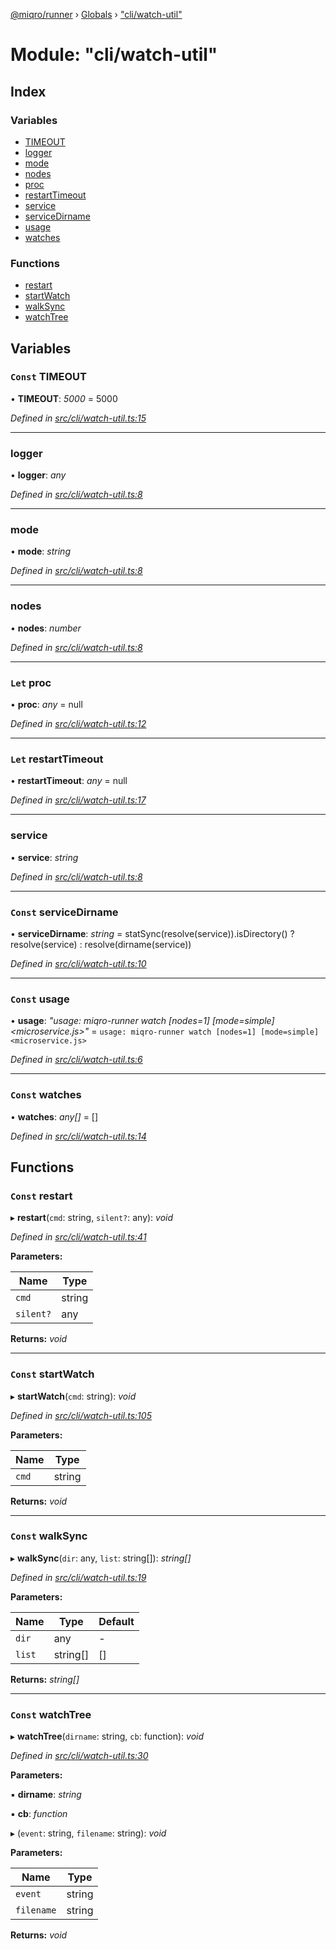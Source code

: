 [@miqro/runner](../README.md) › [Globals](../globals.md) › ["cli/watch-util"](_cli_watch_util_.md)

# Module: "cli/watch-util"

## Index

### Variables

* [TIMEOUT](_cli_watch_util_.md#const-timeout)
* [logger](_cli_watch_util_.md#logger)
* [mode](_cli_watch_util_.md#mode)
* [nodes](_cli_watch_util_.md#nodes)
* [proc](_cli_watch_util_.md#let-proc)
* [restartTimeout](_cli_watch_util_.md#let-restarttimeout)
* [service](_cli_watch_util_.md#service)
* [serviceDirname](_cli_watch_util_.md#const-servicedirname)
* [usage](_cli_watch_util_.md#const-usage)
* [watches](_cli_watch_util_.md#const-watches)

### Functions

* [restart](_cli_watch_util_.md#const-restart)
* [startWatch](_cli_watch_util_.md#const-startwatch)
* [walkSync](_cli_watch_util_.md#const-walksync)
* [watchTree](_cli_watch_util_.md#const-watchtree)

## Variables

### `Const` TIMEOUT

• **TIMEOUT**: *5000* = 5000

*Defined in [src/cli/watch-util.ts:15](https://github.com/claukers/miqro-runner/blob/b9accee/src/cli/watch-util.ts#L15)*

___

###  logger

• **logger**: *any*

*Defined in [src/cli/watch-util.ts:8](https://github.com/claukers/miqro-runner/blob/b9accee/src/cli/watch-util.ts#L8)*

___

###  mode

• **mode**: *string*

*Defined in [src/cli/watch-util.ts:8](https://github.com/claukers/miqro-runner/blob/b9accee/src/cli/watch-util.ts#L8)*

___

###  nodes

• **nodes**: *number*

*Defined in [src/cli/watch-util.ts:8](https://github.com/claukers/miqro-runner/blob/b9accee/src/cli/watch-util.ts#L8)*

___

### `Let` proc

• **proc**: *any* = null

*Defined in [src/cli/watch-util.ts:12](https://github.com/claukers/miqro-runner/blob/b9accee/src/cli/watch-util.ts#L12)*

___

### `Let` restartTimeout

• **restartTimeout**: *any* = null

*Defined in [src/cli/watch-util.ts:17](https://github.com/claukers/miqro-runner/blob/b9accee/src/cli/watch-util.ts#L17)*

___

###  service

• **service**: *string*

*Defined in [src/cli/watch-util.ts:8](https://github.com/claukers/miqro-runner/blob/b9accee/src/cli/watch-util.ts#L8)*

___

### `Const` serviceDirname

• **serviceDirname**: *string* = statSync(resolve(service)).isDirectory() ? resolve(service) : resolve(dirname(service))

*Defined in [src/cli/watch-util.ts:10](https://github.com/claukers/miqro-runner/blob/b9accee/src/cli/watch-util.ts#L10)*

___

### `Const` usage

• **usage**: *"usage: miqro-runner watch [nodes=1] [mode=simple] <microservice.js>"* = `usage: miqro-runner watch [nodes=1] [mode=simple] <microservice.js>`

*Defined in [src/cli/watch-util.ts:6](https://github.com/claukers/miqro-runner/blob/b9accee/src/cli/watch-util.ts#L6)*

___

### `Const` watches

• **watches**: *any[]* = []

*Defined in [src/cli/watch-util.ts:14](https://github.com/claukers/miqro-runner/blob/b9accee/src/cli/watch-util.ts#L14)*

## Functions

### `Const` restart

▸ **restart**(`cmd`: string, `silent?`: any): *void*

*Defined in [src/cli/watch-util.ts:41](https://github.com/claukers/miqro-runner/blob/b9accee/src/cli/watch-util.ts#L41)*

**Parameters:**

Name | Type |
------ | ------ |
`cmd` | string |
`silent?` | any |

**Returns:** *void*

___

### `Const` startWatch

▸ **startWatch**(`cmd`: string): *void*

*Defined in [src/cli/watch-util.ts:105](https://github.com/claukers/miqro-runner/blob/b9accee/src/cli/watch-util.ts#L105)*

**Parameters:**

Name | Type |
------ | ------ |
`cmd` | string |

**Returns:** *void*

___

### `Const` walkSync

▸ **walkSync**(`dir`: any, `list`: string[]): *string[]*

*Defined in [src/cli/watch-util.ts:19](https://github.com/claukers/miqro-runner/blob/b9accee/src/cli/watch-util.ts#L19)*

**Parameters:**

Name | Type | Default |
------ | ------ | ------ |
`dir` | any | - |
`list` | string[] | [] |

**Returns:** *string[]*

___

### `Const` watchTree

▸ **watchTree**(`dirname`: string, `cb`: function): *void*

*Defined in [src/cli/watch-util.ts:30](https://github.com/claukers/miqro-runner/blob/b9accee/src/cli/watch-util.ts#L30)*

**Parameters:**

▪ **dirname**: *string*

▪ **cb**: *function*

▸ (`event`: string, `filename`: string): *void*

**Parameters:**

Name | Type |
------ | ------ |
`event` | string |
`filename` | string |

**Returns:** *void*
